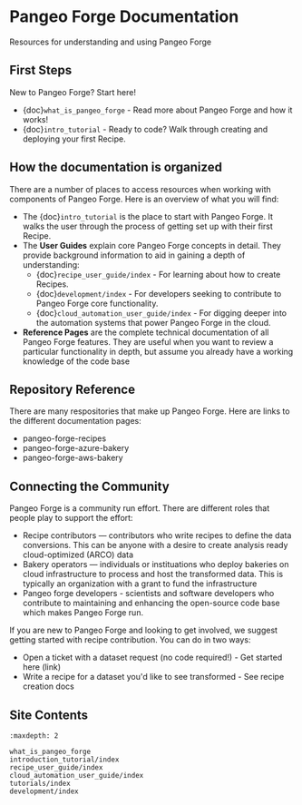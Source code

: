 # Pangeo Forge Documentation

Resources for understanding and using Pangeo Forge

## First Steps

New to Pangeo Forge? Start here!

- {doc}`what_is_pangeo_forge` - Read more about Pangeo Forge and how it works!
- {doc}`intro_tutorial` - Ready to code? Walk through creating and deploying your first Recipe.

## How the documentation is organized

There are a number of places to access resources when working with components of Pangeo Forge.
Here is an overview of what you will find:

- The {doc}`intro_tutorial` is the place to start with Pangeo Forge.
  It walks the user through the process of getting set up with their first Recipe.
- The **User Guides** explain core Pangeo Forge concepts in detail. They provide
  background information to aid in gaining a depth of understanding:
  - {doc}`recipe_user_guide/index` - For learning about how to create Recipes.
  - {doc}`development/index` - For developers seeking to contribute to Pangeo Forge core functionality.
  - {doc}`cloud_automation_user_guide/index` - For digging deeper into the automation systems that
    power Pangeo Forge in the cloud.
- **Reference Pages** are the complete technical documentation of all Pangeo Forge features.
  They are useful when you want to review a particular functionality in depth,
  but assume you already have a working knowledge of the code base

## Repository Reference

There are many respositories that make up Pangeo Forge. Here are links to the different documentation pages:

- pangeo-forge-recipes
- pangeo-forge-azure-bakery
- pangeo-forge-aws-bakery

## Connecting the Community

Pangeo Forge is a community run effort. There are different roles that people play to support the effort:

- Recipe contributors — contributors who write recipes to define the data conversions. This can be anyone with a desire to create analysis ready cloud-optimized (ARCO) data
- Bakery operators — individuals or instituations who deploy bakeries on cloud infrastructure to process and host the transformed data. This is typically an organization with a grant to fund the infrastructure
- Pangeo forge developers - scientists and software developers who contribute to maintaining and enhancing the open-source code base which makes Pangeo Forge run.

If you are new to Pangeo Forge and looking to get involved, we suggest getting started with recipe contribution. You can do in two ways:

- Open a ticket with a dataset request (no code required!) - Get started here (link)
- Write a recipe for a dataset you'd like to see transformed - See recipe creation docs


## Site Contents

```{toctree}
:maxdepth: 2

what_is_pangeo_forge
introduction_tutorial/index
recipe_user_guide/index
cloud_automation_user_guide/index
tutorials/index
development/index
```
